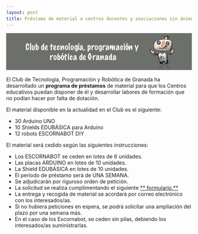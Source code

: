 ```yaml
---
layout: post
title: Préstamo de material a centros docentes y asociaciones sin ánimo de lucro.
---
```


<p align="center" >
<img src="/images/banner_club.png" width="850" height="100"/>

</p>



El Club de Tecnología, Programación y Robótica de Granada ha desarrollado un **programa de préstamos** de material para que los Centros educativos puedan disponer de él y desarrollar labores de formación que no podían hacer por falta de dotación.

El material disponible en la actualidad en el Club es el siguiente:
- 30 Arduino UNO
- 10 Shields EDUBÁSICA para Arduino
- 12 robots ESCORNABOT DIY

El material será cedido según las siguientes instrucciones:
- Los ESCORNABOT se ceden en lotes de 6 unidades.
- Las placas ARDUINO en lotes de 10 unidades.
- La Shield EDUBÁSICA en lotes de 10 unidades.
- El periodo de préstamo será de UNA SEMANA.
- Se adjudicarán por riguroso orden de petición.
- La solicitud se realiza cumplimentando el siguiente [** formulario.** ](https://goo.gl/forms/xdPdXnzZsuenQGiu1)
- La entrega y recogida de material se acordará por correo electrónico con los interesados/as.
- Si no hubiera peticiones en espera, se podrá solicitar una ampliación del plazo por una semana más.
- En el caso de los Escornabot, se ceden sin pilas, debiendo los interesados/as suministrarlas.
